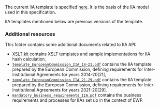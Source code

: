 The current IIA template is specified [here][new-iia-template]. It is the basis of the IIA model used in this specification.

IIA templates mentioned below are previous versions of the template.

### Additional resources

This folder contains some additional documents related to IIA API:

* [XSLT kit](xsltKit) contains XSLT templates and sample implementations for IIA hash calculation,
* [`template_EuropeanCommission_IIA_14-21.pdf`](template_EuropeanCommission_IIA_14-21.pdf)
  contains the IIA template prepared by the European Commission, defining
  requirements for Inter-Institutional Agreements for years 2014-20[21],
* [`template_EuropeanCommission_IIA_21-29.pdf`](template_EuropeanCommission_IIA_21-29.pdf)
  contains the IIA template prepared by the European Commission, defining
  requirements for Inter-Institutional Agreements for years 2021-20[29],
* [`mandatory_business_requirements_IIA.pdf`](mandatory_business_requirements_IIA.pdf)
  contains the business requirements and processes for IIAs set up in the context of EWP.

[new-iia-template]: https://erasmus-plus.ec.europa.eu/resources-and-tools/inter-institutional-agreement
